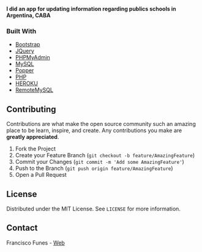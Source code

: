 **I did an app for updating information regarding publics schools in Argentina, CABA**


### Built With

* [Bootstrap](https://getbootstrap.com)
* [JQuery](https://jquery.com)
* [PHPMyAdmin](https://www.phpmyadmin.net/)
* [MySQL](https://www.mysql.com/)
* [Popper](https://popper.js.org/)
* [PHP](https://www.php.net/manual/es/intro-whatis.php)
* [HEROKU](https://www.heroku.com)
* [RemoteMySQL](https://https://remotemysql.com/)


<!-- CONTRIBUTING -->
## Contributing

Contributions are what make the open source community such an amazing place to be learn, inspire, and create. Any contributions you make are **greatly appreciated**.

1. Fork the Project
2. Create your Feature Branch (`git checkout -b feature/AmazingFeature`)
3. Commit your Changes (`git commit -m 'Add some AmazingFeature'`)
4. Push to the Branch (`git push origin feature/AmazingFeature`)
5. Open a Pull Request

<!-- LICENSE -->
## License

Distributed under the MIT License. See `LICENSE` for more information.


<!-- CONTACT -->
## Contact

Francisco Funes - [Web](https://franciscofunes.netlify.com/)
